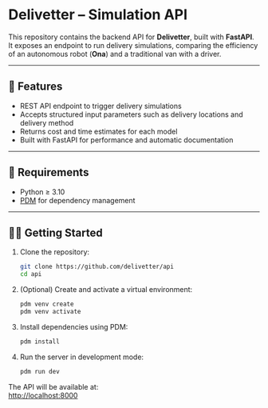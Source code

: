 # Delivetter – Simulation API

This repository contains the backend API for **Delivetter**, built with **FastAPI**. It exposes an endpoint to run delivery simulations, comparing the efficiency of an autonomous robot (**Ona**) and a traditional van with a driver.

---

## 🚀 Features

* REST API endpoint to trigger delivery simulations  
* Accepts structured input parameters such as delivery locations and delivery method  
* Returns cost and time estimates for each model  
* Built with FastAPI for performance and automatic documentation

---

## 📆 Requirements

* Python ≥ 3.10  
* [PDM](https://pdm.fming.dev/) for dependency management

---

## 🧑‍💻 Getting Started

1. Clone the repository:

    ```bash
    git clone https://github.com/delivetter/api
    cd api
    ```

2. (Optional) Create and activate a virtual environment:

    ```bash
    pdm venv create
    pdm venv activate
    ```

3. Install dependencies using PDM:

    ```bash
    pdm install
    ```

4. Run the server in development mode:

    ```bash
    pdm run dev
    ```

The API will be available at:  
[http://localhost:8000](http://localhost:8000)
